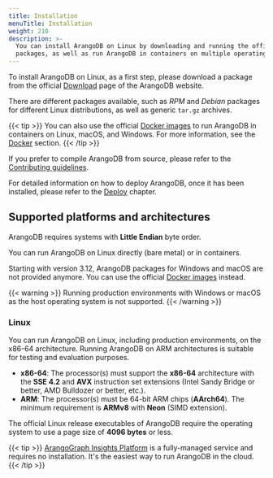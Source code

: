```yaml
---
title: Installation
menuTitle: Installation
weight: 210
description: >-
  You can install ArangoDB on Linux by downloading and running the official
  packages, as well as run ArangoDB in containers on multiple operating systems
---
```

To install ArangoDB on Linux, as a first step, please download a package from
the official [Download](https://www.arangodb.com/download) page of the ArangoDB
website.

There are different packages available, such as _RPM_ and _Debian_ packages for
different Linux distributions, as well as generic `tar.gz` archives.

{{< tip >}}
You can also use the official [Docker images](https://hub.docker.com/_/arangodb/)
to run ArangoDB in containers on Linux, macOS, and Windows. For more information,
see the [Docker](docker.md) section.
{{< /tip >}}

If you prefer to compile ArangoDB from source, please refer to the
[Contributing guidelines](https://github.com/arangodb/arangodb/blob/devel/CONTRIBUTING.md).

For detailed information on how to deploy ArangoDB, once it has been installed,
please refer to the [Deploy](../../deploy/_index.md) chapter.

## Supported platforms and architectures

ArangoDB requires systems with **Little Endian** byte order.

You can run ArangoDB on Linux directly (bare metal) or in containers.

Starting with version 3.12, ArangoDB packages for Windows and macOS are not provided
anymore. You can use the official [Docker images](https://hub.docker.com/_/arangodb/)
instead.

{{< warning >}}
Running production environments with Windows or macOS as the host
operating system is not supported.
{{< /warning >}}

### Linux

You can run ArangoDB on Linux, including production environments, on the
x86-64 architecture. Running ArangoDB on ARM architectures is suitable for
testing and evaluation purposes.

- **x86-64**: The processor(s) must support the **x86-64** architecture with the
  **SSE 4.2** and **AVX** instruction set extensions (Intel Sandy Bridge or better,
  AMD Bulldozer or better, etc.).
- **ARM**: The processor(s) must be 64-bit ARM chips (**AArch64**). The minimum
  requirement is **ARMv8** with **Neon** (SIMD extension).

The official Linux release executables of ArangoDB require the operating system
to use a page size of **4096 bytes** or less.

{{< tip >}}
[ArangoGraph Insights Platform](https://dashboard.arangodb.cloud/home?utm_source=docs&utm_medium=cluster_pages&utm_campaign=docs_traffic)
is a fully-managed service and requires no installation. It's the easiest way
to run ArangoDB in the cloud.
{{< /tip >}}
